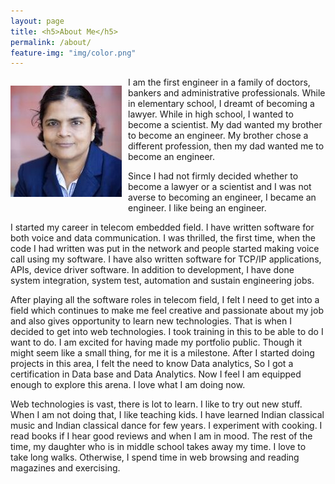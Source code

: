 ```yaml
---
layout: page
title: <h5>About Me</h5>
permalink: /about/
feature-img: "img/color.png"
---
```


<div class="boxed" style="width: 100%;">
	<p style="float: left; margin-right:10px;margin-bottom:10px"><img src="/img/index_1.jpg"/></p>
</div> 

<p style="text-align: left; margin-top:0;">
I am the first engineer in a family of doctors, bankers and administrative professionals. While in elementary school, I dreamt of becoming a lawyer. While in high school, I wanted to become a scientist. My dad wanted my brother to become an engineer. My brother chose a different profession, then my dad wanted me to become an engineer.</p> <p>Since I had not firmly decided whether to become a lawyer or a scientist and I was not averse to becoming 
an engineer, I became an engineer. I like being an engineer. 
</p>
<p>
I started my career in telecom embedded field. I have written software for both voice and data communication. 
I was thrilled, the first time, when the code I had written was put in the network and people started making 
voice call using my software. I have also written software for TCP/IP applications, APIs, device driver software. 
In addition to development, I have done system integration, system test, automation and sustain engineering jobs.
</p>
<p>
After playing all the software roles in telecom field, I felt I need to get into a field which continues to make me feel creative and passionate about my job and also gives opportunity to learn new technologies. That is when I decided to get into web technologies. I took training in this to be able to do I want to do. I am excited for having made my portfolio public. Though it might seem like a small thing, for me it is a milestone. After I started doing projects in this area, I felt the need to know Data analytics, So I 
got a certification in Data base and Data Analytics.  Now I feel I am equipped enough to explore this arena. I love what I am doing now. 
</p>
<p>
Web technologies is vast, there is lot to learn. I like to try out new stuff. When I am not doing that, I like teaching kids. I have learned Indian classical music and Indian classical dance for few years. I experiment with cooking.
I read books if I hear good reviews and when I am in mood. The rest of the time, my daughter who is in middle school takes 
away my time. I love to take long walks. Otherwise, I spend time in web browsing and reading magazines and exercising.
</p>